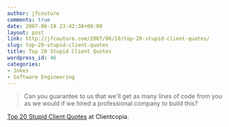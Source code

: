 ```yaml
---
author: jfcouture
comments: true
date: 2007-06-18 23:42:38+00:00
layout: post
link: http://jfcouture.com/2007/06/18/top-20-stupid-client-quotes/
slug: top-20-stupid-client-quotes
title: Top 20 Stupid Client Quotes
wordpress_id: 46
categories:
- Jokes
- Software Engineering
---
```


<blockquote>Can you guarantee to us that we'll get as many lines of code from you as we would if we hired a professional company to build this?</blockquote>



[Top 20 Stupid Client Quotes](http://www.clientcopia.com/top.php) at Clientcopia.
